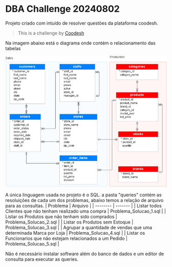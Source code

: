 # DBA Challenge 20240802

Projeto criado com intuído de resolver questões da plataforma coodesh. 
>  This is a challenge by [Coodesh](https://coodesh.com/)

Na imagem abaixo está o diagrama onde contém o relacionamento das tabelas

![<img src="samples/model.png" height="500" alt="Modelo" title="Modelo"/>](samples/model.png)


A única linguagem usada no projeto é o SQL.
a pasta "queries" contém as resoluições de cada um dos problemas, abaixo temos a relação de arquivo para as consultas.
| Problema                                                          | Arquivo                   |
| --------                                                          | -------                   | 
| Listar todos Clientes que não tenham realizado uma compra         | Problema_Solucao_1.sql    |
| Listar os Produtos que não tenham sido comprados                  | Problema_Solucao_2.sql    |
| Listar os Produtos sem Estoque                                    | Problema_Solucao_3.sql    |
| Agrupar a quantidade de vendas que uma determinada Marca por Loja | Problema_Solucao_4.sql    |
| Listar os Funcionarios que não estejam relacionados a um Pedido   | Problema_Solucao_5.sql    |

Não é necessário instalar software além do banco de dados e um editor de consulta para executar as queries.



